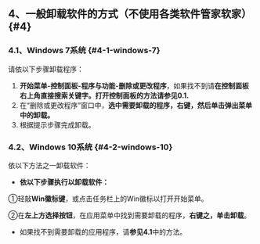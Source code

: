 ## 4、一般卸载软件的方式（不使用各类软件管家软家） {#4}

### 4.1、Windows 7系统 {#4-1-windows-7}

请依以下步骤卸载程序：

1.  **开始菜单-控制面板-程序与功能-删除或更改程序**，如果找不到请**在控制面板右上角直接搜索关键字。**打开控制面板的方法请**参见0.1.**
2.  在“删除或更改程序”窗口中，**选中需要卸载的程序，右键，然后单击弹出菜单中的卸载。**
3.  根据提示步骤完成卸载。

### 4.2、Windows 10系统 {#4-2-windows-10}

依以下方法之一卸载软件：

*   **依以下步骤执行以卸载软件：**

①轻敲**Win徽标键**，或点击任务栏上的Win徽标以打开开始菜单。

②在**左上方选择按钮**，在应用菜单中找到需要卸载的程序，**右键之，单击卸载**。

*   如果找不到需要卸载的应用程序，请**参见4.1**中的方法。